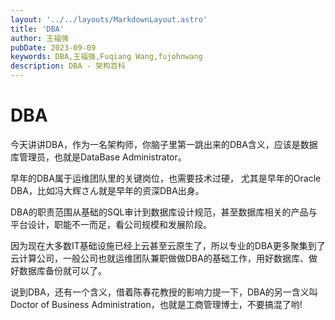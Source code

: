 ```yaml
---
layout: '../../layouts/MarkdownLayout.astro'
title: 'DBA'
author: 王福强
pubDate: 2023-09-09
keywords: DBA,王福强,Fuqiang Wang,fujohnwang
description: DBA - 架构百科
---
```


# DBA

今天讲讲DBA，作为一名架构师，你脑子里第一跳出来的DBA含义，应该是数据库管理员，也就是DataBase Administrator。

早年的DBA属于运维团队里的关键岗位，也需要技术过硬， 尤其是早年的Oracle DBA，比如冯大辉さん就是早年的资深DBA出身。

DBA的职责范围从基础的SQL审计到数据库设计规范，甚至数据库相关的产品与平台设计，职能不一而足，看公司规模和发展阶段。

因为现在大多数IT基础设施已经上云甚至云原生了，所以专业的DBA更多聚集到了云计算公司，一般公司也就运维团队兼职做做DBA的基础工作，用好数据库、做好数据库备份就可以了。

说到DBA，还有一个含义，借着陈春花教授的影响力提一下，DBA的另一含义叫Doctor of Business Administration，也就是工商管理博士，不要搞混了哟!

